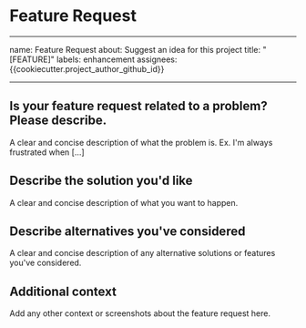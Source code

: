 # Feature Request

---
name: Feature Request
about: Suggest an idea for this project
title: "[FEATURE]"
labels: enhancement
assignees: {{cookiecutter.project_author_github_id}}

---

## Is your feature request related to a problem? Please describe.

A clear and concise description of what the problem is. Ex. I'm always frustrated when [...]

## Describe the solution you'd like

A clear and concise description of what you want to happen.

## Describe alternatives you've considered

A clear and concise description of any alternative solutions or features you've considered.

## Additional context

Add any other context or screenshots about the feature request here.

